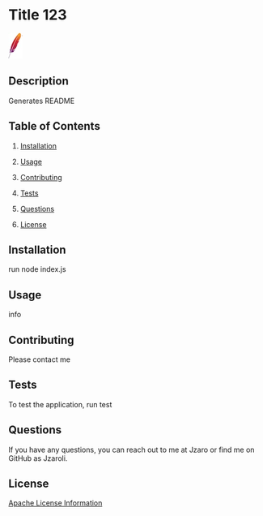 # Title 123

![Apache](./assets/images/apache.jpg)

## Description
Generates README

## Table of Contents

1. [Installation](#installation)  

2. [Usage](#usage)  

3. [Contributing](#contributing)  

4. [Tests](#tests)  

5. [Questions](#questions)  

6. [License](#license)  

## Installation
run node index.js

## Usage
info

## Contributing
Please contact me

## Tests
To test the application, run test

## Questions
If you have any questions, you can reach out to me at Jzaro or find me on GitHub as Jzaroli.

## License
[Apache License Information](https://www.apache.org/licenses/LICENSE-2.0)
